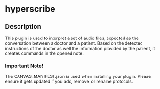 hyperscribe
=========

## Description

This plugin is used to interpret a set of audio files, expected as the conversation between a doctor and a patient.
Based on the detected instructions of the doctor as well the information provided by the patient, it creates commands in the opened note.

### Important Note!

The CANVAS_MANIFEST.json is used when installing your plugin. Please ensure it
gets updated if you add, remove, or rename protocols.

